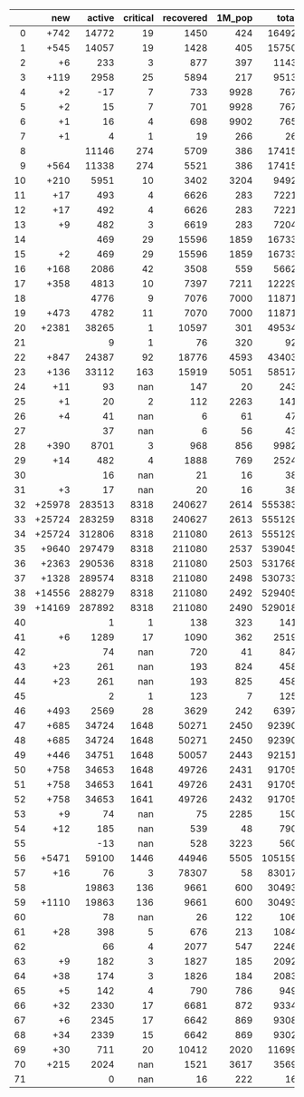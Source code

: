 |    |    new |   active |   critical |   recovered |   1M_pop |   total |
|---:|-------:|---------:|-----------:|------------:|---------:|--------:|
|  0 |   +742 |    14772 |         19 |        1450 |      424 |   16492 |
|  1 |   +545 |    14057 |         19 |        1428 |      405 |   15750 |
|  2 |     +6 |      233 |          3 |         877 |      397 |    1143 |
|  3 |   +119 |     2958 |         25 |        5894 |      217 |    9513 |
|  4 |     +2 |      -17 |          7 |         733 |     9928 |     767 |
|  5 |     +2 |       15 |          7 |         701 |     9928 |     767 |
|  6 |     +1 |       16 |          4 |         698 |     9902 |     765 |
|  7 |     +1 |        4 |          1 |          19 |      266 |      26 |
|  8 |        |    11146 |        274 |        5709 |      386 |   17415 |
|  9 |   +564 |    11338 |        274 |        5521 |      386 |   17415 |
| 10 |   +210 |     5951 |         10 |        3402 |     3204 |    9492 |
| 11 |    +17 |      493 |          4 |        6626 |      283 |    7221 |
| 12 |    +17 |      492 |          4 |        6626 |      283 |    7221 |
| 13 |     +9 |      482 |          3 |        6619 |      283 |    7204 |
| 14 |        |      469 |         29 |       15596 |     1859 |   16733 |
| 15 |     +2 |      469 |         29 |       15596 |     1859 |   16733 |
| 16 |   +168 |     2086 |         42 |        3508 |      559 |    5662 |
| 17 |   +358 |     4813 |         10 |        7397 |     7211 |   12229 |
| 18 |        |     4776 |          9 |        7076 |     7000 |   11871 |
| 19 |   +473 |     4782 |         11 |        7070 |     7000 |   11871 |
| 20 |  +2381 |    38265 |          1 |       10597 |      301 |   49534 |
| 21 |        |        9 |          1 |          76 |      320 |      92 |
| 22 |   +847 |    24387 |         92 |       18776 |     4593 |   43403 |
| 23 |   +136 |    33112 |        163 |       15919 |     5051 |   58517 |
| 24 |    +11 |       93 |        nan |         147 |       20 |     243 |
| 25 |     +1 |       20 |          2 |         112 |     2263 |     141 |
| 26 |     +4 |       41 |        nan |           6 |       61 |      47 |
| 27 |        |       37 |        nan |           6 |       56 |      43 |
| 28 |   +390 |     8701 |          3 |         968 |      856 |    9982 |
| 29 |    +14 |      482 |          4 |        1888 |      769 |    2524 |
| 30 |        |       16 |        nan |          21 |       16 |      38 |
| 31 |     +3 |       17 |        nan |          20 |       16 |      38 |
| 32 | +25978 |   283513 |       8318 |      240627 |     2614 |  555383 |
| 33 | +25724 |   283259 |       8318 |      240627 |     2613 |  555129 |
| 34 | +25724 |   312806 |       8318 |      211080 |     2613 |  555129 |
| 35 |  +9640 |   297479 |       8318 |      211080 |     2537 |  539045 |
| 36 |  +2363 |   290536 |       8318 |      211080 |     2503 |  531768 |
| 37 |  +1328 |   289574 |       8318 |      211080 |     2498 |  530733 |
| 38 | +14556 |   288279 |       8318 |      211080 |     2492 |  529405 |
| 39 | +14169 |   287892 |       8318 |      211080 |     2490 |  529018 |
| 40 |        |        1 |          1 |         138 |      323 |     141 |
| 41 |     +6 |     1289 |         17 |        1090 |      362 |    2519 |
| 42 |        |       74 |        nan |         720 |       41 |     847 |
| 43 |    +23 |      261 |        nan |         193 |      824 |     458 |
| 44 |    +23 |      261 |        nan |         193 |      825 |     458 |
| 45 |        |        2 |          1 |         123 |        7 |     125 |
| 46 |   +493 |     2569 |         28 |        3629 |      242 |    6397 |
| 47 |   +685 |    34724 |       1648 |       50271 |     2450 |   92390 |
| 48 |   +685 |    34724 |       1648 |       50271 |     2450 |   92390 |
| 49 |   +446 |    34751 |       1648 |       50057 |     2443 |   92151 |
| 50 |   +758 |    34653 |       1648 |       49726 |     2431 |   91705 |
| 51 |   +758 |    34653 |       1641 |       49726 |     2431 |   91705 |
| 52 |   +758 |    34653 |       1641 |       49726 |     2432 |   91705 |
| 53 |     +9 |       74 |        nan |          75 |     2285 |     150 |
| 54 |    +12 |      185 |        nan |         539 |       48 |     790 |
| 55 |        |      -13 |        nan |         528 |     3223 |     560 |
| 56 |  +5471 |    59100 |       1446 |       44946 |     5505 |  105159 |
| 57 |    +16 |       76 |          3 |       78307 |       58 |   83017 |
| 58 |        |    19863 |        136 |        9661 |      600 |   30493 |
| 59 |  +1110 |    19863 |        136 |        9661 |      600 |   30493 |
| 60 |        |       78 |        nan |          26 |      122 |     106 |
| 61 |    +28 |      398 |          5 |         676 |      213 |    1084 |
| 62 |        |       66 |          4 |        2077 |      547 |    2246 |
| 63 |     +9 |      182 |          3 |        1827 |      185 |    2092 |
| 64 |    +38 |      174 |          3 |        1826 |      184 |    2083 |
| 65 |     +5 |      142 |          4 |         790 |      786 |     949 |
| 66 |    +32 |     2330 |         17 |        6681 |      872 |    9334 |
| 67 |     +6 |     2345 |         17 |        6642 |      869 |    9308 |
| 68 |    +34 |     2339 |         15 |        6642 |      869 |    9302 |
| 69 |    +30 |      711 |         20 |       10412 |     2020 |   11699 |
| 70 |   +215 |     2024 |        nan |        1521 |     3617 |    3569 |
| 71 |        |        0 |        nan |          16 |      222 |      16 |